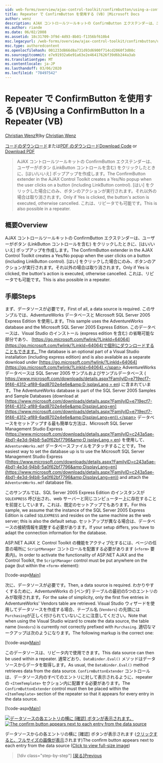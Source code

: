```yaml
---
uid: web-forms/overview/ajax-control-toolkit/confirmbutton/using-a-confirmbutton-in-a-repeater-vb
title: Repeater で ConfirmButton を使用する (VB) |Microsoft Docs
author: wenz
description: AJAX コントロールツールキットの ConfirmButton エクステンダーは、ユーザーがボタン (LinkButton コントロールを含む) をクリックしたときに、[はい/いいえ] ポップアップを作成します。 [はい] の場合のみ...
ms.author: riande
ms.date: 06/02/2008
ms.assetid: 18c31709-3f9d-4d93-8b01-f1356bf610b4
msc.legacyurl: /web-forms/overview/ajax-control-toolkit/confirmbutton/using-a-confirmbutton-in-a-repeater-vb
msc.type: authoredcontent
ms.openlocfilehash: 001233d866d8a731d93d6900f714cd2060f3d08c
ms.sourcegitcommit: e7e91932a6e91a63e2e46417626f39d6b244a3ab
ms.translationtype: MT
ms.contentlocale: ja-JP
ms.lasthandoff: 03/06/2020
ms.locfileid: "78497542"
---
```

# <a name="using-a-confirmbutton-in-a-repeater-vb"></a><span data-ttu-id="41ffb-104">Repeater で ConfirmButton を使用する (VB)</span><span class="sxs-lookup"><span data-stu-id="41ffb-104">Using a ConfirmButton In a Repeater (VB)</span></span>

<span data-ttu-id="41ffb-105">[Christian Wenz](https://github.com/wenz)別</span><span class="sxs-lookup"><span data-stu-id="41ffb-105">by [Christian Wenz](https://github.com/wenz)</span></span>

<span data-ttu-id="41ffb-106">[コードのダウンロード](https://download.microsoft.com/download/8/6/d/86dea6c6-bb92-4fa6-aa14-f8c0f82100f5/ConfirmButton1.vb.zip)または[PDF のダウンロード](https://download.microsoft.com/download/b/6/a/b6ae89ee-df69-4c87-9bfb-ad1eb2b23373/confirmbutton1VB.pdf)</span><span class="sxs-lookup"><span data-stu-id="41ffb-106">[Download Code](https://download.microsoft.com/download/8/6/d/86dea6c6-bb92-4fa6-aa14-f8c0f82100f5/ConfirmButton1.vb.zip) or [Download PDF](https://download.microsoft.com/download/b/6/a/b6ae89ee-df69-4c87-9bfb-ad1eb2b23373/confirmbutton1VB.pdf)</span></span>

> <span data-ttu-id="41ffb-107">AJAX コントロールツールキットの ConfirmButton エクステンダーは、ユーザーがボタン (LinkButton コントロールを含む) をクリックしたときに、[はい/いいえ] ポップアップを作成します。</span><span class="sxs-lookup"><span data-stu-id="41ffb-107">The ConfirmButton extender in the AJAX Control Toolkit creates a Yes/No popup when the user clicks on a button (including LinkButton control).</span></span> <span data-ttu-id="41ffb-108">[はい] をクリックした場合にのみ、ボタンのアクションが実行されます。それ以外の場合は取り消されます。</span><span class="sxs-lookup"><span data-stu-id="41ffb-108">Only if Yes is clicked, the button's action is executed, otherwise cancelled.</span></span> <span data-ttu-id="41ffb-109">これは、リピータでも可能です。</span><span class="sxs-lookup"><span data-stu-id="41ffb-109">This is also possible in a repeater.</span></span>

## <a name="overview"></a><span data-ttu-id="41ffb-110">概要</span><span class="sxs-lookup"><span data-stu-id="41ffb-110">Overview</span></span>

<span data-ttu-id="41ffb-111">AJAX コントロールツールキットの ConfirmButton エクステンダーは、ユーザーがボタン (LinkButton コントロールを含む) をクリックしたときに、[はい/いいえ] ポップアップを作成します。</span><span class="sxs-lookup"><span data-stu-id="41ffb-111">The ConfirmButton extender in the AJAX Control Toolkit creates a Yes/No popup when the user clicks on a button (including LinkButton control).</span></span> <span data-ttu-id="41ffb-112">[はい] をクリックした場合にのみ、ボタンのアクションが実行されます。それ以外の場合は取り消されます。</span><span class="sxs-lookup"><span data-stu-id="41ffb-112">Only if Yes is clicked, the button's action is executed, otherwise cancelled.</span></span> <span data-ttu-id="41ffb-113">これは、リピータでも可能です。</span><span class="sxs-lookup"><span data-stu-id="41ffb-113">This is also possible in a repeater.</span></span>

## <a name="steps"></a><span data-ttu-id="41ffb-114">手順</span><span class="sxs-lookup"><span data-stu-id="41ffb-114">Steps</span></span>

<span data-ttu-id="41ffb-115">まず、データソースが必要です。</span><span class="sxs-lookup"><span data-stu-id="41ffb-115">First of all, a data source is required.</span></span> <span data-ttu-id="41ffb-116">このサンプルでは、AdventureWorks データベースと Microsoft SQL Server 2005 Express Edition を使用します。</span><span class="sxs-lookup"><span data-stu-id="41ffb-116">This sample uses the AdventureWorks database and the Microsoft SQL Server 2005 Express Edition.</span></span> <span data-ttu-id="41ffb-117">このデータベースは、Visual Studio のインストール (express edition を含む) の省略可能な部分であり、 [https://go.microsoft.com/fwlink/?LinkId=64064](https://go.microsoft.com/fwlink/?LinkId=64064)で個別にダウンロードすることもできます。</span><span class="sxs-lookup"><span data-stu-id="41ffb-117">The database is an optional part of a Visual Studio installation (including express edition) and is also available as a separate download under [https://go.microsoft.com/fwlink/?LinkId=64064](https://go.microsoft.com/fwlink/?LinkId=64064).</span></span> <span data-ttu-id="41ffb-118">AdventureWorks データベースは SQL Server 2005 サンプルおよびサンプルデータベース ( [https://www.microsoft.com/downloads/details.aspx?FamilyID=e719ecf7-9f46-4312-af89-6ad8702e4e6e&amp;D isplayLang = en](https://www.microsoft.com/downloads/details.aspx?FamilyID=e719ecf7-9f46-4312-af89-6ad8702e4e6e&amp;DisplayLang=en)) に含まれています。</span><span class="sxs-lookup"><span data-stu-id="41ffb-118">The AdventureWorks database is part of the SQL Server 2005 Samples and Sample Databases (download at [https://www.microsoft.com/downloads/details.aspx?FamilyID=e719ecf7-9f46-4312-af89-6ad8702e4e6e&amp;DisplayLang=en](https://www.microsoft.com/downloads/details.aspx?FamilyID=e719ecf7-9f46-4312-af89-6ad8702e4e6e&amp;DisplayLang=en)).</span></span> <span data-ttu-id="41ffb-119">データベースをセットアップする最も簡単な方法は、Microsoft SQL Server Management Studio Express ([https://www.microsoft.com/downloads/details.aspx?FamilyID=c243a5ae-4bd1-4e3d-94b8-5a0f62bf7796&amp;D isplayLang = en](https://www.microsoft.com/downloads/details.aspx?FamilyID=c243a5ae-4bd1-4e3d-94b8-5a0f62bf7796&amp;DisplayLang=en)) を使用して、`AdventureWorks.mdf` データベースファイルをアタッチすることです。</span><span class="sxs-lookup"><span data-stu-id="41ffb-119">The easiest way to set the database up is to use the Microsoft SQL Server Management Studio Express ([https://www.microsoft.com/downloads/details.aspx?FamilyID=c243a5ae-4bd1-4e3d-94b8-5a0f62bf7796&amp;DisplayLang=en](https://www.microsoft.com/downloads/details.aspx?FamilyID=c243a5ae-4bd1-4e3d-94b8-5a0f62bf7796&amp;DisplayLang=en)) and attach the `AdventureWorks.mdf` database file.</span></span>

<span data-ttu-id="41ffb-120">このサンプルでは、SQL Server 2005 Express Edition のインスタンスが `SQLEXPRESS` 呼び出され、web サーバーと同じコンピューター上に存在することを前提としています。これは、既定のセットアップでもあります。</span><span class="sxs-lookup"><span data-stu-id="41ffb-120">For this sample, we assume that the instance of the SQL Server 2005 Express Edition is called `SQLEXPRESS` and resides on the same machine as the web server; this is also the default setup.</span></span> <span data-ttu-id="41ffb-121">セットアップが異なる場合は、データベースの接続情報を調整する必要があります。</span><span class="sxs-lookup"><span data-stu-id="41ffb-121">If your setup differs, you have to adapt the connection information for the database.</span></span>

<span data-ttu-id="41ffb-122">ASP.NET AJAX と Control Toolkit の機能をアクティブ化するには、ページの任意の場所に `ScriptManager` コントロールを配置する必要があります (`<form>` 要素内)。</span><span class="sxs-lookup"><span data-stu-id="41ffb-122">In order to activate the functionality of ASP.NET AJAX and the Control Toolkit, the `ScriptManager` control must be put anywhere on the page (but within the `<form>` element):</span></span>

[!code-aspx[Main](using-a-confirmbutton-in-a-repeater-vb/samples/sample1.aspx)]

<span data-ttu-id="41ffb-123">次に、データソースが必要です。</span><span class="sxs-lookup"><span data-stu-id="41ffb-123">Then, a data source is required.</span></span> <span data-ttu-id="41ffb-124">わかりやすくするために、AdventureWorks の [ベンダ] テーブルの最初の5つのエントリのみが取得されます。</span><span class="sxs-lookup"><span data-stu-id="41ffb-124">For the sake of simplicity, only the first five entries in AdventureWorks' Vendors table are retrieved.</span></span> <span data-ttu-id="41ffb-125">Visual Studio ウィザードを使用してデータソースを作成する場合、テーブル名 (`Vendors`) の先頭には `Purchasing`が正しく付けられていないことに注意してください。</span><span class="sxs-lookup"><span data-stu-id="41ffb-125">Note that when using the Visual Studio wizard to create the data source, the table name (`Vendors`) is currently not correctly prefixed with `Purchasing`.</span></span> <span data-ttu-id="41ffb-126">適切なマークアップは次のようになります。</span><span class="sxs-lookup"><span data-stu-id="41ffb-126">The following markup is the correct one:</span></span>

[!code-aspx[Main](using-a-confirmbutton-in-a-repeater-vb/samples/sample2.aspx)]

<span data-ttu-id="41ffb-127">このデータソースは、リピータ内で使用できます。</span><span class="sxs-lookup"><span data-stu-id="41ffb-127">This data source can then be used within a repeater.</span></span> <span data-ttu-id="41ffb-128">通常どおり、`DataBinder.Eval()` メソッドはデータソースからデータを取得します。</span><span class="sxs-lookup"><span data-stu-id="41ffb-128">As usual, the `DataBinder.Eval()` method retrieves data from the data source.</span></span> <span data-ttu-id="41ffb-129">`ConfirmButtonExtender` コントロールは、データソース内のすべてのエントリに対して表示されるように、repeater の `<ItemTemplate>` セクション内に配置する必要があります。</span><span class="sxs-lookup"><span data-stu-id="41ffb-129">The `ConfirmButtonExtender` control must then be placed within the `<ItemTemplate>` section of the repeater so that it appears for every entry in the data source.</span></span>

[!code-aspx[Main](using-a-confirmbutton-in-a-repeater-vb/samples/sample3.aspx)]

<span data-ttu-id="41ffb-130">[![データソースの各エントリの横に [確認] ボタンが表示されます。](using-a-confirmbutton-in-a-repeater-vb/_static/image2.png)](using-a-confirmbutton-in-a-repeater-vb/_static/image1.png)</span><span class="sxs-lookup"><span data-stu-id="41ffb-130">[![The confirm button appears next to each entry from the data source](using-a-confirmbutton-in-a-repeater-vb/_static/image2.png)](using-a-confirmbutton-in-a-repeater-vb/_static/image1.png)</span></span>

<span data-ttu-id="41ffb-131">データソースからの各エントリの横に [確認] ボタンが表示されます ([クリックすると、フルサイズの画像が表示](using-a-confirmbutton-in-a-repeater-vb/_static/image3.png)されます)</span><span class="sxs-lookup"><span data-stu-id="41ffb-131">The confirm button appears next to each entry from the data source ([Click to view full-size image](using-a-confirmbutton-in-a-repeater-vb/_static/image3.png))</span></span>

> [!div class="step-by-step"]
> <span data-ttu-id="41ffb-132">[[戻る]](using-a-confirmbutton-in-a-repeater-cs.md)</span><span class="sxs-lookup"><span data-stu-id="41ffb-132">[Previous](using-a-confirmbutton-in-a-repeater-cs.md)</span></span>

